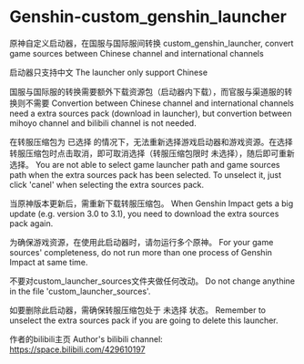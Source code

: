 # Genshin-custom_genshin_launcher
原神自定义启动器，在国服与国际服间转换
custom_genshin_launcher, convert game sources between Chinese channel and international channels

启动器只支持中文
The launcher only support Chinese

国服与国际服的转换需要额外下载资源包（启动器内下载），而官服与渠道服的转换则不需要
Convertion between Chinese channel and international channels need a extra sources pack (download in launcher), but convertion between mihoyo channel and bilibili channel is not needed.

在转服压缩包为 已选择 的情况下，无法重新选择游戏启动器和游戏资源。在选择转服压缩包时点击取消，即可取消选择（转服压缩包限时 未选择），随后即可重新选择。
You are not able to select game launcher path and game sources path when the extra sources pack has been selected. To unselect it, just click 'canel' when selecting the extra sources pack.

当原神版本更新后，需重新下载转服压缩包。
When Genshin Impact gets a big update (e.g. version 3.0 to 3.1), you need to download the extra sources pack again.

为确保游戏资源，在使用此启动器时，请勿运行多个原神。
For your game sources' completeness, do not run more than one process of Genshin Impact at same time.

不要对custom_launcher_sources文件夹做任何改动。
Do not change anythine in the file 'custom_launcher_sources'.

如要删除此启动器，需确保转服压缩包处于 未选择 状态。
Remember to unselect the extra sources pack if you are going to delete this launcher.

作者的bilibili主页  Author's bilibili channel:<br>
https://space.bilibili.com/429610197
